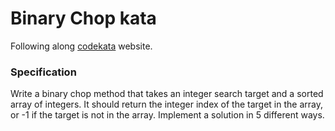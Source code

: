# Binary Chop kata
Following along [codekata](http://codekata.com/kata/kata02-karate-chop/) website.

### Specification
Write a binary chop method that takes an integer search target and a sorted 
array of integers. It should return the integer index of the target in the array, 
or -1 if the target is not in the array.
Implement a solution in 5 different ways.
